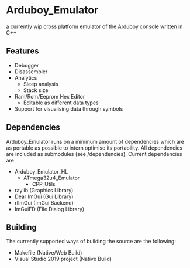 # Arduboy_Emulator
a currently wip cross platform emulator of the [Arduboy](https://www.arduboy.com/) console written in C++

## Features
- Debugger
- Disassembler
- Analytics
  - Sleep analysis
  - Stack size
- Ram/Rom/Eeprom Hex Editor
  - Editable as different data types
- Support for visualising data through symbols

## Dependencies
Arduboy_Emulator runs on a minimum amount of dependencies which are as portable as possible to intern optimise its portability.
All dependencies are included as submodules (see /dependencies).
Current dependencies are
- Arduboy_Emulator_HL
  - ATmega32u4_Emulator
    - CPP_Utils
- raylib (Graphics Library)
- Dear ImGui (Gui Library)
- rlImGui (ImGui Backend)
- ImGuiFD (File Dialog Library)

## Building
The currently supported ways of building the source are the following:
- Makefile (Native/Web Build)
- Visual Studio 2019 project (Native Build)
